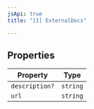 ```yaml
---
jsApi: true
title: "[I] ExternalDocs"

---
```

## Properties

| Property | Type |
| ------ | ------ |
| `description?` | `string` |
| `url` | `string` |
